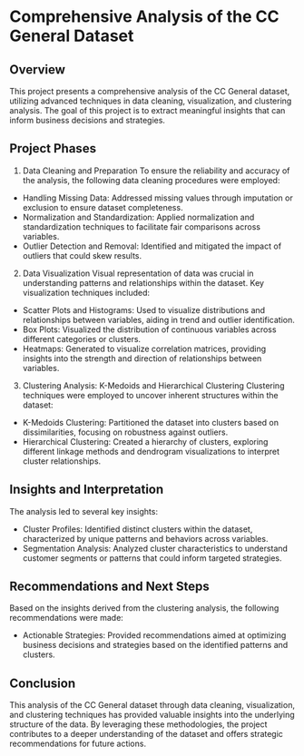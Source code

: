 # Comprehensive Analysis of the CC General Dataset
## Overview
This project presents a comprehensive analysis of the CC General dataset, utilizing advanced techniques in data cleaning, visualization, and clustering analysis. The goal of this project is to extract meaningful insights that can inform business decisions and strategies.

## Project Phases
1. Data Cleaning and Preparation
To ensure the reliability and accuracy of the analysis, the following data cleaning procedures were employed:

- Handling Missing Data: Addressed missing values through imputation or exclusion to ensure dataset completeness.
- Normalization and Standardization: Applied normalization and standardization techniques to facilitate fair comparisons across variables.
- Outlier Detection and Removal: Identified and mitigated the impact of outliers that could skew results.
2. Data Visualization
Visual representation of data was crucial in understanding patterns and relationships within the dataset. Key visualization techniques included:

- Scatter Plots and Histograms: Used to visualize distributions and relationships between variables, aiding in trend and outlier identification.
- Box Plots: Visualized the distribution of continuous variables across different categories or clusters.
- Heatmaps: Generated to visualize correlation matrices, providing insights into the strength and direction of relationships between variables.
3. Clustering Analysis: K-Medoids and Hierarchical Clustering
Clustering techniques were employed to uncover inherent structures within the dataset:

- K-Medoids Clustering: Partitioned the dataset into clusters based on dissimilarities, focusing on robustness against outliers.
- Hierarchical Clustering: Created a hierarchy of clusters, exploring different linkage methods and dendrogram visualizations to interpret cluster relationships.
## Insights and Interpretation
The analysis led to several key insights:

- Cluster Profiles: Identified distinct clusters within the dataset, characterized by unique patterns and behaviors across variables.
- Segmentation Analysis: Analyzed cluster characteristics to understand customer segments or patterns that could inform targeted strategies.
## Recommendations and Next Steps
Based on the insights derived from the clustering analysis, the following recommendations were made:

- Actionable Strategies: Provided recommendations aimed at optimizing business decisions and strategies based on the identified patterns and clusters.
## Conclusion
This analysis of the CC General dataset through data cleaning, visualization, and clustering techniques has provided valuable insights into the underlying structure of the data. By leveraging these methodologies, the project contributes to a deeper understanding of the dataset and offers strategic recommendations for future actions.

